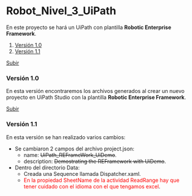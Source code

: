 ﻿<a name="top"></a>

# Robot_Nivel_3_UiPath

En este proyecto se hará un UiPath con plantilla **Robotic Enterprise Framework**.

1. [Versión 1.0](#1dot0version)
2. [Versión 1.1](#1dot1version)

[Subir](#top)

<a name="1dot0version"></a>

### Versión 1.0

En esta versión encontraremos los archivos generados al crear un nuevo proyecto en UiPath Studio con la plantilla **Robotic Enterprise Framework**.

[Subir](#top)

<a name="1dot1version"></a>

### Versión 1.1

En esta versión se han realizado varios cambios:

- Se cambiaron 2 campos del archivo project.json:
    - name: ~~UiPath_REFrameWork_UiDemo~~.
    - description: ~~Demostrating the REFramework with UiDemo~~.
- Dentro del directorio Data:
    - Creada una Sequence llamada Dispatcher.xaml.
    - <span style="color: red">En la propiedad SheetName de la actividad ReadRange hay que tener cuidado con el idioma con el que tengamos excel</span>.
